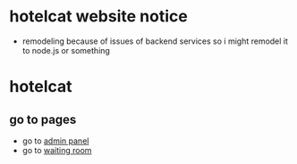 # hotelcat website notice
* remodeling because of issues of backend services so i might remodel it to node.js or something

# hotelcat

## go to pages
* go to [admin panel](https://teslakitty-hotel.netlify.app/admin)
* go to [waiting room](https://teslakitty-hotel.netlify.app/)
